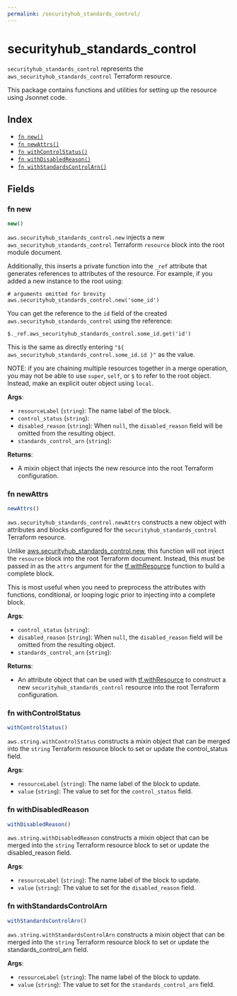 ```yaml
---
permalink: /securityhub_standards_control/
---
```


# securityhub_standards_control

`securityhub_standards_control` represents the `aws_securityhub_standards_control` Terraform resource.



This package contains functions and utilities for setting up the resource using Jsonnet code.


## Index

* [`fn new()`](#fn-new)
* [`fn newAttrs()`](#fn-newattrs)
* [`fn withControlStatus()`](#fn-withcontrolstatus)
* [`fn withDisabledReason()`](#fn-withdisabledreason)
* [`fn withStandardsControlArn()`](#fn-withstandardscontrolarn)

## Fields

### fn new

```ts
new()
```


`aws.securityhub_standards_control.new` injects a new `aws_securityhub_standards_control` Terraform `resource`
block into the root module document.

Additionally, this inserts a private function into the `_ref` attribute that generates references to attributes of the
resource. For example, if you added a new instance to the root using:

    # arguments omitted for brevity
    aws.securityhub_standards_control.new('some_id')

You can get the reference to the `id` field of the created `aws.securityhub_standards_control` using the reference:

    $._ref.aws_securityhub_standards_control.some_id.get('id')

This is the same as directly entering `"${ aws_securityhub_standards_control.some_id.id }"` as the value.

NOTE: if you are chaining multiple resources together in a merge operation, you may not be able to use `super`, `self`,
or `$` to refer to the root object. Instead, make an explicit outer object using `local`.

**Args**:
  - `resourceLabel` (`string`): The name label of the block.
  - `control_status` (`string`): 
  - `disabled_reason` (`string`):  When `null`, the `disabled_reason` field will be omitted from the resulting object.
  - `standards_control_arn` (`string`): 

**Returns**:
- A mixin object that injects the new resource into the root Terraform configuration.


### fn newAttrs

```ts
newAttrs()
```


`aws.securityhub_standards_control.newAttrs` constructs a new object with attributes and blocks configured for the `securityhub_standards_control`
Terraform resource.

Unlike [aws.securityhub_standards_control.new](#fn-securityhubstandardscontrolnew), this function will not inject the `resource`
block into the root Terraform document. Instead, this must be passed in as the `attrs` argument for the
[tf.withResource](https://github.com/tf-libsonnet/core/tree/main/docs#fn-withresource) function to build a complete block.

This is most useful when you need to preprocess the attributes with functions, conditional, or looping logic prior to
injecting into a complete block.

**Args**:
  - `control_status` (`string`): 
  - `disabled_reason` (`string`):  When `null`, the `disabled_reason` field will be omitted from the resulting object.
  - `standards_control_arn` (`string`): 

**Returns**:
  - An attribute object that can be used with [tf.withResource](https://github.com/tf-libsonnet/core/tree/main/docs#fn-withresource) to construct a new `securityhub_standards_control` resource into the root Terraform configuration.


### fn withControlStatus

```ts
withControlStatus()
```

`aws.string.withControlStatus` constructs a mixin object that can be merged into the `string`
Terraform resource block to set or update the control_status field.



**Args**:
  - `resourceLabel` (`string`): The name label of the block to update.
  - `value` (`string`): The value to set for the `control_status` field.


### fn withDisabledReason

```ts
withDisabledReason()
```

`aws.string.withDisabledReason` constructs a mixin object that can be merged into the `string`
Terraform resource block to set or update the disabled_reason field.



**Args**:
  - `resourceLabel` (`string`): The name label of the block to update.
  - `value` (`string`): The value to set for the `disabled_reason` field.


### fn withStandardsControlArn

```ts
withStandardsControlArn()
```

`aws.string.withStandardsControlArn` constructs a mixin object that can be merged into the `string`
Terraform resource block to set or update the standards_control_arn field.



**Args**:
  - `resourceLabel` (`string`): The name label of the block to update.
  - `value` (`string`): The value to set for the `standards_control_arn` field.
